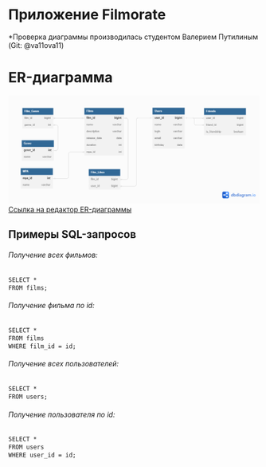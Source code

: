 

# Приложение Filmorate
*Проверка диаграммы производилась студентом Валерием Путилиным (Git: @va11ova11)

# ER-диаграмма
![](FilmoRate_ER_Diagram.png)
[Ссылка на редактор ER-диаграммы](https://dbdiagram.io/d/63fdfe13296d97641d84554c)

## Примеры SQL-запросов

###### Получение всех фильмов:
```
SELECT *
FROM films;
```
###### Получение фильма по id:
```
SELECT *
FROM films
WHERE film_id = id;
```
###### Получение всех пользователей:
```
SELECT *
FROM users;
```
###### Получение пользователя по id:
```
SELECT *
FROM users
WHERE user_id = id;
```

